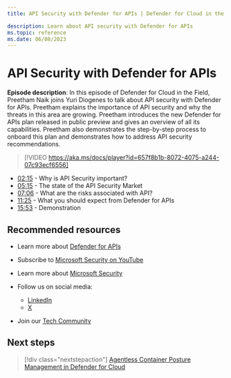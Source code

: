 ```yaml
---
title: API Security with Defender for APIs | Defender for Cloud in the field 

description: Learn about API security with Defender for APIs
ms.topic: reference
ms.date: 06/08/2023
---
```


# API Security with Defender for APIs

**Episode description**: In this episode of Defender for Cloud in the Field, Preetham Naik joins Yuri Diogenes to talk about API security with Defender for APIs. Preetham explains the importance of API security and why the threats in this area are growing. Preetham introduces the new Defender for APIs plan released in public preview and gives an overview of all its capabilities. Preetham also demonstrates the step-by-step process to onboard this plan and demonstrates how to address API security recommendations.

> [!VIDEO https://aka.ms/docs/player?id=657f8b1b-8072-4075-a244-07c93ecf6556]

- [02:15](/shows/mdc-in-the-field/api-security#time=02m15s) - Why is API Security important?
- [05:15](/shows/mdc-in-the-field/api-security#time=05m15s) - The state of the API Security Market
- [07:06](/shows/mdc-in-the-field/api-security#time=07m06s) - What are the risks associated with API?
- [11:25](/shows/mdc-in-the-field/api-security#time=11m25s) - What you should expect from Defender for APIs
- [15:53](/shows/mdc-in-the-field/api-security#time=15m53s) - Demonstration

## Recommended resources

- Learn more about  [Defender for APIs](defender-for-apis-introduction.md)
- Subscribe to [Microsoft Security on YouTube](https://www.youtube.com/playlist?list=PL3ZTgFEc7LysiX4PfHhdJPR7S8mGO14YS)
- Learn more about [Microsoft Security](https://msft.it/6002T9HQY)

- Follow us on social media:

  - [LinkedIn](https://www.youtube.com/redirect?event=video_description&redir_token=QUFFLUhqbFk5TXZuQld2NlpBRV9BQlJqMktYSm95WWhCZ3xBQ3Jtc0tsQU13MkNPWGNFZzVuem5zc05wcnp0VGxybHprVTkwS2todWw0b0VCWUl4a2ZKYVktNGM1TVFHTXpmajVLcjRKX0cwVFNJaDlzTld4MnhyenBuUGRCVmdoYzRZTjFmYXRTVlhpZGc4MHhoa3N6ZDhFMA&q=https%3A%2F%2Fwww.linkedin.com%2Fshowcase%2Fmicrosoft-security%2F)
  - [X](https://x.com/msftsecurity)

- Join our [Tech Community](https://aka.ms/SecurityTechCommunity)

## Next steps

> [!div class="nextstepaction"]
> [Agentless Container Posture Management in Defender for Cloud](episode-thirty-three.md)
